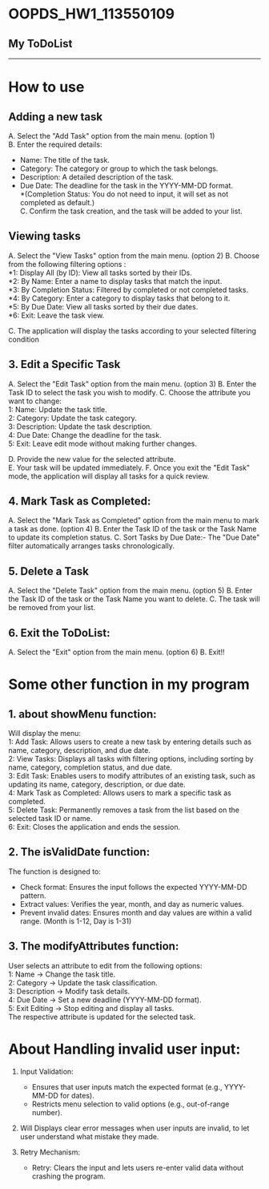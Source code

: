 # OOPDS_HW1_113550109
## My ToDoList
----------------------
# How to use
## Adding a new task
A. Select the "Add Task" option from the main menu. (option 1)  
B. Enter the required details:  
   * Name: The title of the task.  
   * Category: The category or group to which the task belongs.  
   * Description: A detailed description of the task.  
   * Due Date: The deadline for the task in the YYYY-MM-DD format.  
   *(Completion Status: You do not need to input, it will set as not completed as default.)  
C. Confirm the task creation, and the task will be added to your list.  

## Viewing tasks
A. Select the "View Tasks" option from the main menu. (option 2)
B. Choose from the following filtering options :   
   *1: Display All (by ID): View all tasks sorted by their IDs.      
   *2: By Name: Enter a name to display tasks that match the input.      
   *3: By Completion Status: Filtered by completed or not completed tasks.      
   *4: By Category: Enter a category to display tasks that belong to it.      
   *5: By Due Date: View all tasks sorted by their due dates.      
   *6: Exit: Leave the task view.   

C. The application will display the tasks according to your selected filtering condition

## 3. Edit a Specific Task
A. Select the "Edit Task" option from the main menu. (option 3)
B. Enter the Task ID to select the task you wish to modify.
C. Choose the attribute you want to change:   
   1: Name: Update the task title.   
   2: Category: Update the task category.   
   3: Description: Update the task description.   
   4: Due Date: Change the deadline for the task.   
   5: Exit: Leave edit mode without making further changes.   

D. Provide the new value for the selected attribute.   
E. Your task will be updated immediately.
F. Once you exit the "Edit Task" mode, the application will display all tasks for a quick review.

## 4. Mark Task as Completed:
A. Select the "Mark Task as Completed" option from the main menu to mark a task as done. (option 4)
B. Enter the Task ID of the task or the Task Name to update its completion status.
C. Sort Tasks by Due Date:- The "Due Date" filter automatically arranges tasks chronologically.

## 5. Delete a Task
A. Select the "Delete Task" option from the main menu. (option 5)
B. Enter the Task ID of the task or the Task Name you want to delete.
C. The task will be removed from your list.

## 6. Exit the ToDoList:
A. Select the "Exit" option from the main menu. (option 6)
B. Exit!!

# Some other function in my program 
## 1. about showMenu function:
Will display the menu:    
     1: Add Task: Allows users to create a new task by entering details such as name, category, description, and due date.     
     2: View Tasks: Displays all tasks with filtering options, including sorting by name, category, completion status, and due date.    
     3: Edit Task: Enables users to modify attributes of an existing task, such as updating its name, category, description, or due date.    
     4: Mark Task as Completed: Allows users to mark a specific task as completed.    
     5: Delete Task: Permanently removes a task from the list based on the selected task ID or name.   
     6: Exit: Closes the application and ends the session.    

## 2. The isValidDate function:
The function is designed to: 
   - Check format: Ensures the input follows the expected YYYY-MM-DD pattern.
   - Extract values: Verifies the year, month, and day as numeric values.
   - Prevent invalid dates: Ensures month and day values are within a valid range. (Month is 1-12, Day is 1-31) 

## 3. The modifyAttributes function: 
User selects an attribute to edit from the following options:   
     1: Name → Change the task title.   
     2: Category → Update the task classification.   
     3: Description → Modify task details.   
     4: Due Date → Set a new deadline (YYYY-MM-DD format).   
     5: Exit Editing → Stop editing and display all tasks.   
The respective attribute is updated for the selected task.

# About Handling invalid user input:
1. Input Validation:
   - Ensures that user inputs match the expected format (e.g., YYYY-MM-DD for dates).
   - Restricts menu selection to valid options (e.g., out-of-range number).

2. Will Displays clear error messages when user inputs are invalid, to let user understand what mistake they made.

3. Retry Mechanism:
   - Retry: Clears the input and lets users re-enter valid data without crashing the program.
























